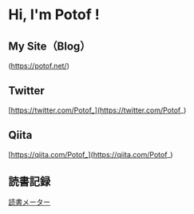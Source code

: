 # Hi, I'm Potof !

## My Site（Blog）
(https://potof.net/)

## Twitter
[https://twitter.com/Potof_](https://twitter.com/Potof_)

## Qiita
[https://qiita.com/Potof_](https://qiita.com/Potof_)

## 読書記録
[読書メーター](https://bookmeter.com/users/117579)

